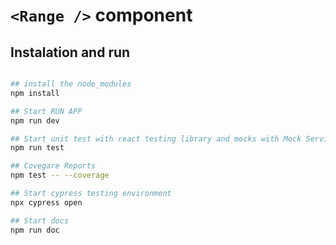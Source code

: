 # `<Range />` component

## Instalation and run

```bash

## install the node_modules
npm install

## Start RUN APP
npm run dev

## Start unit test with react testing library and mocks with Mock Service Worker
npm run test

## Covegare Reports
npm test -- --coverage

## Start cypress testing environment
npx cypress open

## Start docs
npm run doc


```
